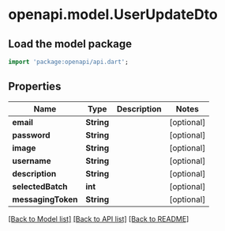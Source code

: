 # openapi.model.UserUpdateDto

## Load the model package
```dart
import 'package:openapi/api.dart';
```

## Properties
Name | Type | Description | Notes
------------ | ------------- | ------------- | -------------
**email** | **String** |  | [optional] 
**password** | **String** |  | [optional] 
**image** | **String** |  | [optional] 
**username** | **String** |  | [optional] 
**description** | **String** |  | [optional] 
**selectedBatch** | **int** |  | [optional] 
**messagingToken** | **String** |  | [optional] 

[[Back to Model list]](../README.md#documentation-for-models) [[Back to API list]](../README.md#documentation-for-api-endpoints) [[Back to README]](../README.md)


